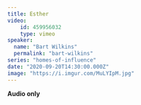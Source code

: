 ```yaml
---
title: Esther
video:
    id: 459956032
    type: vimeo
speaker:
  name: "Bart Wilkins"
  permalink: "bart-wilkins"
series: "homes-of-influence"
date: "2020-09-20T14:30:00.000Z"
image: "https://i.imgur.com/MuLYIpM.jpg"
---
```


**Audio only**
